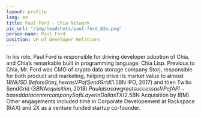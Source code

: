 ```yaml
---
layout: profile
lang: en
title: Paul Ford - Chia Network
pic_url: "/img/headshots/paul-ford_@2x.png"
person-name: Paul Ford
position: VP of Developer Relations
---
```


In his role, Paul Ford is responsible for driving developer adoption of Chia, and Chia’s remarkable built in programming language, Chia Lisp.  Previous to Chia, Mr. Ford was CMO of crypto data storage company Storj, responsible for both product and marketing, helping drive its market value to almost $1BN USD.  Before Storj, he was VP of SendGrid ($1.5BN IPO, 2017) and then Twilio SendGrid ($3BN Acquisition, 2018).  Paul also saw great success as VP of API-based datacenter company SoftLayer in Dallas TX ($2.5BN Acquisition by IBM). Other engagements included time in Corporate Developement at Rackspace (RAX) and 2X as a venture funded startup co-founder.